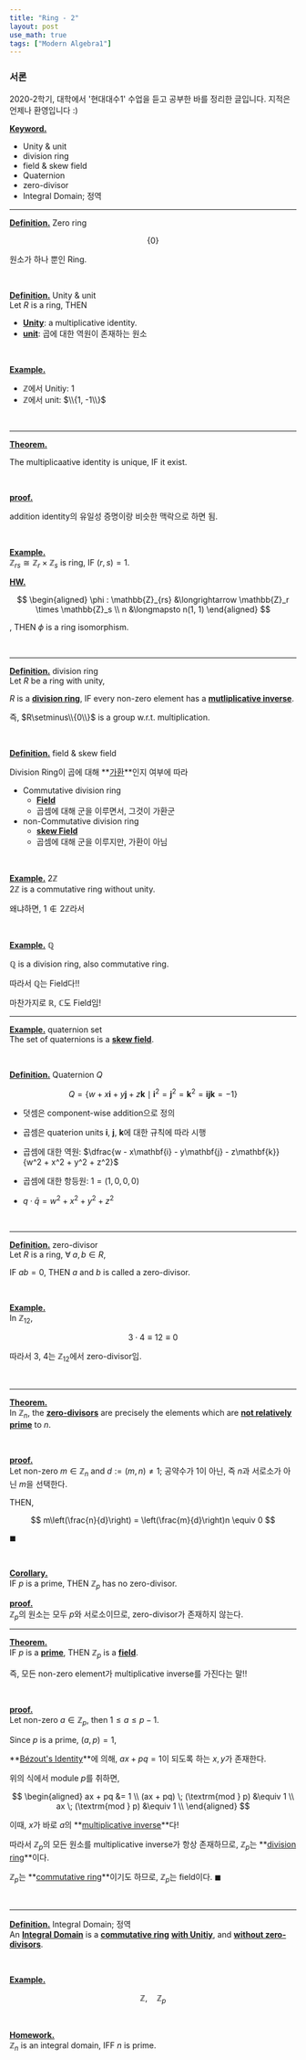 ```yaml
---
title: "Ring - 2"
layout: post
use_math: true
tags: ["Modern Algebra1"]
---
```


### 서론
2020-2학기, 대학에서 '현대대수1' 수업을 듣고 공부한 바를 정리한 글입니다. 지적은 언제나 환영입니다 :)

**<u>Keyword.</u>**<br>
- Unity & unit
- division ring
- field & skew field
- Quaternion
- zero-divisor
- Integral Domain; 정역

<hr>

**<u>Definition.</u>** Zero ring <br>

$$
\{ 0 \}
$$

원소가 하나 뿐인 Ring.

<br>

**<u>Definition.</u>** Unity & unit <br>
Let $R$ is a ring, THEN

- **<u>Unity</u>**: a multiplicative identity.
- **<u>unit</u>**: 곱에 대한 역원이 존재하는 원소

<br>

**<u>Example.</u>**<br>

- $\mathbb{Z}$에서 Unitiy: $1$
- $\mathbb{Z}$에서 unit: $\\{1, -1\\}$

<br>

<hr>

**<u>Theorem.</u>**<br>

The multiplicaative identity is unique, IF it exist.

<br>

**<u>proof.</u>**<br>

addition identity의 유일성 증명이랑 비슷한 맥락으로 하면 됨.


<br>

**<u>Example.</u>**<br>
$\mathbb{Z}_{rs} \cong \mathbb{Z}_r \times \mathbb{Z}_s$ is ring, IF $(r, s) = 1$.

**<u>HW.</u>**<br>

$$
\begin{aligned}
  \phi : \mathbb{Z}_{rs} &\longrightarrow \mathbb{Z}_r \times \mathbb{Z}_s \\
  n &\longmapsto n(1, 1)
\end{aligned}
$$

, THEN $\phi$ is a ring isomorphism.

<br>

<hr>

**<u>Definition.</u>** division ring<br>
Let $R$ be a ring with unity,

$R$ is a **<u>division ring</u>**, IF every non-zero element has a **<u>mutliplicative inverse</u>**.

즉, $R\setminus\\{0\\}$ is a group w.r.t. multiplication.

<br>

**<u>Definition.</u>** field & skew field<br>

Division Ring이 곱에 대해 **<u>가환</u>**인지 여부에 따라

- Commutative division ring
  - **<u>Field</u>**
  - 곱셈에 대해 군을 이루면서, 그것이 가환군
- non-Commutative division ring
  - **<u>skew Field</u>**
  - 곱셈에 대해 군을 이루지만, 가환이 아님

<br>

**<u>Example.</u>** $2\mathbb{Z}$<br>
$2\mathbb{Z}$ is a commutative ring without unity.

왜냐하면, $1\notin 2\mathbb{Z}$라서

<br>

**<u>Example.</u>** $\mathbb{Q}$<br>

$\mathbb{Q}$ is a division ring, also commutative ring.

따라서 $\mathbb{Q}$는 Field다!!

마찬가지로 $\mathbb{R}$, $\mathbb{C}$도 Field임!

<hr>

**<u>Example.</u>** quaternion set<br>
The set of quaternions is a **<u>skew field</u>**.

<br>

**<u>Definition.</u>** Quaternion $Q$<br>

$$
Q = \{w + x\mathbf{i} + y\mathbf{j} + z\mathbf{k} \mid \mathbf{i}^2 = \mathbf{j}^2 = \mathbf{k}^2 = \mathbf{i}\mathbf{j}\mathbf{k} = -1\}
$$

- 덧셈은 component-wise addition으로 정의
- 곱셈은 quaterion units $\mathbf{i}$, $\mathbf{j}$, $\mathbf{k}$에 대한 규칙에 따라 시행

- 곱셈에 대한 역원: $\dfrac{w - x\mathbf{i} - y\mathbf{j} - z\mathbf{k}}{w^2 + x^2 + y^2 + z^2}$
- 곱셈에 대한 항등원: $1 = (1, 0, 0 ,0)$
- $q\cdot\bar{q} = w^2 + x^2 + y^2 + z^2$

<br>

<hr>

**<u>Definition.</u>** zero-divisor<br>
Let $R$ is a ring, $\forall \; a, b \in R$,

IF $ab=0$, THEN $a$ and $b$ is called a zero-divisor.

<br>

**<u>Example.</u>**<br>
In $\mathbb{Z}_{12}$,

$$
3 \cdot 4 \equiv 12 \equiv 0
$$

따라서 $3$, $4$는 $\mathbb{Z}_{12}$에서 zero-divisor임.

<br>

<hr>

**<u>Theorem.</u>**<br>
In $\mathbb{Z}_n$, the **<u>zero-divisors</u>** are precisely the elements which are **<u>not relatively prime</u>** to $n$.

<br>

**<u>proof.</u>**<br>
Let non-zero $m \in \mathbb{Z}_n$ and $d:=(m, n) \ne 1$; 공약수가 1이 아닌, 즉 $n$과 서로소가 아닌 $m$을 선택한다.

THEN, 

$$
m\left(\frac{n}{d}\right) = \left(\frac{m}{d}\right)n \equiv 0
$$

$\blacksquare$

<br>

**<u>Corollary.</u>**<br>
IF $p$ is a prime, THEN $\mathbb{Z}_p$ has no zero-divisor.

**<u>proof.</u>**<br>
$\mathbb{Z}_p$의 원소는 모두 $p$와 서로소이므로, zero-divisor가 존재하지 않는다.

<hr>

**<u>Theorem.</u>**<br>
IF $p$ is a **<u>prime</u>**, THEN $\mathbb{Z}_p$ is a **<u>field</u>**.

즉, 모든 non-zero element가 multiplicative inverse를 가진다는 말!!

<br>

**<u>proof.</u>**<br>
Let non-zero $a\in\mathbb{Z}_p$, then $1 \le a \le p-1$.

Since $p$ is a prime, $(a, p) = 1$,

**<u>Bézout's Identity</u>**에 의해, $ax + pq = 1$이 되도록 하는 $x, y$가 존재한다.

위의 식에서 module $p$를 취하면,

$$
\begin{aligned}
  ax + pq &= 1 \\
  (ax + pq) \; (\textrm{mod } p) &\equiv 1 \\
  ax \; (\textrm{mod } p) &\equiv 1 \\
\end{aligned}
$$

이때, $x$가 바로 $a$의 **<u>multiplicative inverse</u>**다!

따라서 $\mathbb{Z}_p$의 모든 원소를 multiplicative inverse가 항상 존재하므로, $\mathbb{Z}_p$는 **<u>division ring</u>**이다.

$\mathbb{Z}_p$는 **<u>commutative ring</u>**이기도 하므로, $\mathbb{Z}_p$는 field이다. $\blacksquare$

<br>

<hr>

**<u>Definition.</u>** Integral Domain; 정역<br>
An **<u>Integral Domain</u>** is a **<u>commutative ring</u>** **<u>with Unitiy</u>**, and **<u>without zero-divisors</u>**.

<br>

**<u>Example.</u>**<br>

$$
\mathbb{Z}, \quad \mathbb{Z}_p
$$

<br>

**<u>Homework.</u>**<br>
$\mathbb{Z}_n$ is an integral domain, IFF $n$ is prime.

